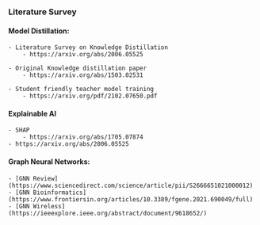 ### Literature Survey

#### Model Distillation:
    - Literature Survey on Knowledge Distillation
        - https://arxiv.org/abs/2006.05525

    - Original Knowledge distillation paper
        - https://arxiv.org/abs/1503.02531

    - Student friendly teacher model training
        - https://arxiv.org/pdf/2102.07650.pdf

#### Explainable AI
    - SHAP
        - https://arxiv.org/abs/1705.07874
    - https://arxiv.org/abs/2006.05525

#### Graph Neural Networks:
    - [GNN Review](https://www.sciencedirect.com/science/article/pii/S2666651021000012)
    - [GNN Bioinformatics](https://www.frontiersin.org/articles/10.3389/fgene.2021.690049/full)
    - [GNN Wireless](https://ieeexplore.ieee.org/abstract/document/9618652/)
